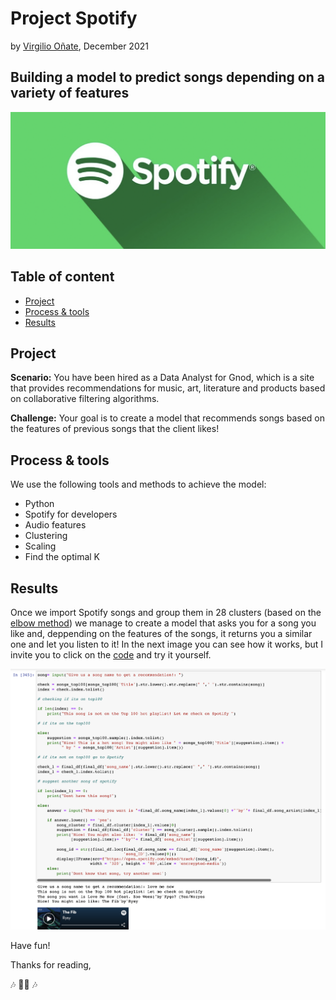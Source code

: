 # Project Spotify
by [Virgilio Oñate](https://github.com/vonate5), December 2021
## Building a model to predict songs depending on a variety of features

![](images/spotify_logo2.png)
## Table of content
- [Project](https://github.com/vonate5/spotify_project/blob/main/README.md#project)
- [Process & tools](https://github.com/vonate5/spotify_project/blob/main/README.md#process--tools)
- [Results](https://github.com/vonate5/midterm_regression_project#results)

## Project
**Scenario:**
You have been hired as a Data Analyst for Gnod, which is a site that provides recommendations for music, art, literature and products based on collaborative filtering algorithms.

**Challenge:**
Your goal is to create a model that recommends songs based on the features of previous songs that the client likes!

## Process & tools
We use the following tools and methods to achieve the model:
- Python
- Spotify for developers
- Audio features
- Clustering
- Scaling
- Find the optimal K

## Results
Once we import Spotify songs and group them in 28 clusters (based on the [elbow method](https://github.com/vonate5/spotify_project/blob/main/images/elbow_method.png)) we manage to create a model that asks you for a song you like and, deppending on the features of the songs, it returns you a similar one and let you listen to it! 
In the next image you can see how it works, but I invite you to click on the [code]() and try it yourself.

![](images/model_example.png)

Have fun!

Thanks for reading,

🎶 🎸🥁 🎶
